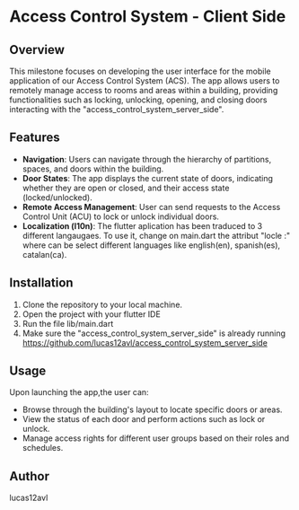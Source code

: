 # Access Control System - Client Side

## Overview
This milestone focuses on developing the user interface for the mobile application of our Access Control System (ACS). The app allows users to remotely manage access to rooms and areas within a building, providing functionalities such as locking, unlocking, opening, and closing doors interacting with the "access_control_system_server_side".

## Features
- **Navigation**: Users can navigate through the hierarchy of partitions, spaces, and doors within the building.
- **Door States**: The app displays the current state of doors, indicating whether they are open or closed, and their access state (locked/unlocked).
- **Remote Access Management**: User can send requests to the Access Control Unit (ACU) to lock or unlock individual doors.
- **Localization (l10n)**: The flutter aplication has been traduced to 3 different langaugaes. To use it, change on main.dart the attribut "locle :" where can be select different languages like english(en), spanish(es), catalan(ca).

## Installation
1. Clone the repository to your local machine.
2. Open the project with your flutter IDE
3. Run the file lib/main.dart
4. Make sure the "access_control_system_server_side" is already running https://github.com/lucas12avl/access_control_system_server_side

## Usage
Upon launching the app,the user can:
- Browse through the building's layout to locate specific doors or areas.
- View the status of each door and perform actions such as lock or unlock.
- Manage access rights for different user groups based on their roles and schedules.

## Author
lucas12avl
